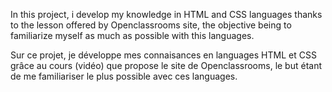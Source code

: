 In this project, i develop my knowledge in HTML and CSS languages thanks to the lesson offered by Openclassrooms site, the objective being to familiarize myself as much as possible with this languages.

Sur ce projet, je développe mes connaisances en languages HTML et CSS grâce au cours (vidéo) que propose le site de Openclassrooms, le but étant de me familiariser le plus possible avec ces languages.
